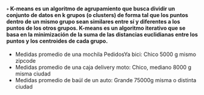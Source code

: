 #### ◦ K-means es un algoritmo de agrupamiento que busca dividir un conjunto de datos en k grupos (o clusters) de forma tal que los puntos dentro de un mismo grupo sean similares entre sí y diferentes a los puntos de los otros grupos. K-means es un algoritmo iterativo que se basa en la minimización de la suma de las distancias euclidianas entre los puntos y los centroides de cada grupo.



+ Medidas promedio de una mochila PedidosYa bici: Chico 5000 g mismo zipcode
+ Medidas promedio de una caja delivery moto: Chico, mediano 8000 g misma ciudad
+ Medidas promedio de baúl de un auto: Grande 75000g misma o distinta ciudad